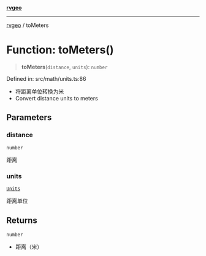 [**rvgeo**](../README.md)

***

[rvgeo](../globals.md) / toMeters

# Function: toMeters()

> **toMeters**(`distance`, `units`): `number`

Defined in: src/math/units.ts:86

- 将距离单位转换为米
- Convert distance units to meters

## Parameters

### distance

`number`

距离

### units

[`Units`](../type-aliases/Units.md)

距离单位

## Returns

`number`

- 距离（米）
